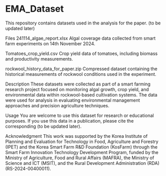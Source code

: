 # EMA_Dataset
This repository contains datasets used in the analysis for the paper. (to be updated later)

Files
241114_algae_report.xlsx
Algal coverage data collected from smart farm experiments on 14th November 2024.

Tomatoes_crop_yield.csv
Crop yield data of tomatoes, including biomass and productivity measurements.

rockwool_history_data_for_paper.zip
Compressed dataset containing the historical measurements of rockwool conditions used in the experiment.

Description
These datasets were collected as part of a smart farming research project focused on monitoring algal growth, crop yield, and environmental data within rockwool-based cultivation systems. The data were used for analysis in evaluating environmental management approaches and precision agriculture techniques.

Usage
You are welcome to use this dataset for research or educational purposes. If you use this data in a publication, please cite the corresponding (to be updated later).

Acknowledgment
This work was supported by the Korea Institute of Planning and Evaluation for Technology in Food, Agriculture and Forestry (IPET) and the Korea Smart Farm R&D Foundation (KosFarm) through the Smart Farm Innovation Technology Development Program, funded by the Ministry of Agriculture, Food and Rural Affairs (MAFRA), the Ministry of Science and ICT (MSIT), and the Rural Development Administration (RDA) (RS-2024-00400011).

